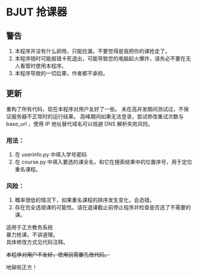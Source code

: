 # BJUT 抢课器
## 警告
1.  本程序并没有什么卵用，只能捡漏，不要觉得是我把你的课抢走了。
2. 本程序随时可能报错卡死退出，可能导致您的电脑起火爆炸，请务必不要在无人看管时使用本程序。
3. 本程序导致的一切后果，作者都不承担。

## 更新
重构了所有代码，现在本程序对用户友好了一些。
未在高并发期间测试过，不保证服务器不正常时的运行结果。
高峰期间如果无法登录，尝试修改重试次数与 base_url ，使用 IP 地址替代域名可以规避 DNS 解析失败风险。

### 用法：
1. 在 userinfo.py 中填入学号密码
2. 在 course.py 中填入要选的课全名，和它在搜索结果中的位置序号，用于定位重名课程。

### 风险：
1. 概率很低的情况下，如果重名课程的排序发生变化，会选错。
2. 存在完全选错课的可能性。请在退课截止前停止程序并检查是否选了不需要的课。

适用于正方教务系统  
暴力抢课，不讲道理。  
具体修改方式见代码注释。  

~~本程序对用户不友好，使用前需要先改代码。~~
  
  
吔屎啦正方！  
